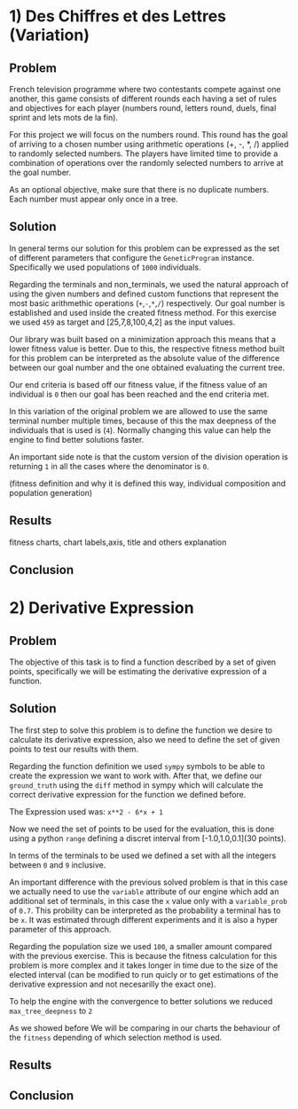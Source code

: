 # 1) Des Chiffres et des Lettres (Variation)

## Problem
French television programme where two contestants compete against one another, this game consists of different rounds each having a set of rules and objectives for each player (numbers round, letters round, duels, final sprint and lets mots de la fin). 

For this project we will focus on the numbers round. This round has the goal of arriving to a chosen number using arithmetic operations (+, -, *, /) applied to randomly selected numbers. The players have limited time to provide a combination of operations over the randomly selected numbers to arrive at the goal number.

As an optional objective, make sure that there is no duplicate numbers. Each number must appear only once in a tree.

## Solution
In general terms our solution for this problem can be expressed as the set of different parameters that configure the `GeneticProgram` instance. Specifically we used populations of `1000` individuals.

Regarding the terminals and non_terminals, we used the natural approach of using the given numbers and defined custom functions that represent the most basic arithmethic operations (`+`,`-`,`*`,`/`) respectively. Our goal number is established and used inside the created fitness method. For this exercise we used `459` as target and [25,7,8,100,4,2] as the input values.

Our library was built based on a minimization approach this means that a lower fitness value is better. Due to this, the respective fitness method built for this problem can be interpreted as the absolute value of the difference between our goal number and the one obtained evaluating the current tree.

Our end criteria is based off our fitness value, if the fitness value of an individual is `0` then our goal has been reached and the end criteria met.

In this variation of the original problem we are allowed to use the same terminal number  multiple times, because of this the max deepness of the individuals that is used is (`4`). Normally changing this value can help the engine to find better solutions faster.

An important side note is that the custom version of the division operation is returning `1` in all the cases where the denominator is `0`.


(fitness definition and why it is defined this way, individual composition and population generation)

## Results
fitness charts, chart labels,axis, title and others explanation

## Conclusion

# 2) Derivative Expression
## Problem
The objective of this task is to find a function described by a set of given points, specifically we will be estimating the derivative expression of a function.
## Solution
The first step to solve this problem is to define the function we desire to calculate its derivative expression, also we need to define the set of given points to test our results with them.

Regarding the function definition we used `sympy` symbols to be able to create the expression we want to work with. After that, we define our `ground_truth` using the `diff` method in sympy which will calculate the correct derivative expression for the function we defined before.

The Expression used was: `x**2 - 6*x + 1`

Now we need the set of points to be used for the evaluation, this is done using a python `range` defining a discret interval from [-1.0,1.0,0.1](30 points).

In terms of the terminals to be used we defined a set with all the integers between `0` and `9` inclusive.

An important difference with the previous solved problem is that in this case we actually need to use the `variable` attribute of our engine which add an additional set of terminals, in this case the `x` value only with a `variable_prob` of `0.7`. This probility can be interpreted as the probability a terminal has to be `x`. It was estimated through different experiments and it is also a hyper parameter of this approach.

Regarding the population size we used `100`, a smaller amount compared with the previous exercise. This is because the fitness calculation for this problem is more complex and it takes longer in time due to the size of the elected interval (can be modified to run quicly or to get estimations of the derivative expression and not necesarilly the exact one).

To help the engine with the convergence to better solutions we reduced `max_tree_deepness` to `2`

As we showed before We will be comparing in our charts the behaviour of the `fitness` depending of which selection method is used.









## Results

## Conclusion
